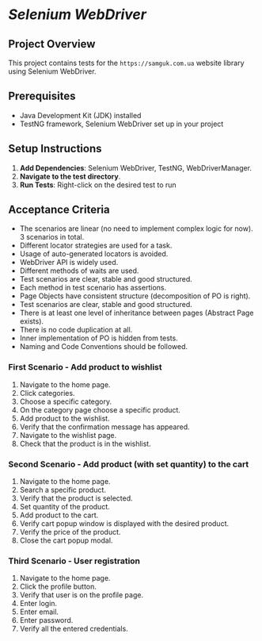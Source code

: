 # ***Selenium WebDriver***

## Project Overview
This project contains tests for the `https://samguk.com.ua` website library using Selenium WebDriver.

## Prerequisites
- Java Development Kit (JDK) installed
- TestNG framework, Selenium WebDriver set up in your project

## Setup Instructions
1. **Add Dependencies**: Selenium WebDriver, TestNG, WebDriverManager.
2. **Navigate to the test directory**.
3. **Run Tests**: Right-click on the desired test to run

## Acceptance Criteria
- The scenarios are linear (no need to implement complex logic for now). 3 scenarios in total.
- Different locator strategies are used for a task.
- Usage of auto-generated locators is avoided.
- WebDriver API is widely used.
- Different methods of waits are used.
- Test scenarios are clear, stable and good structured.
- Each method in test scenario has assertions.
- Page Objects have consistent structure (decomposition of PO is right).
- Test scenarios are clear, stable and good structured.
- There is at least one level of inheritance between pages (Abstract Page exists).
- There is no code duplication at all.
- Inner implementation of PO is hidden from tests.
- Naming and Code Conventions should be followed.

### First Scenario - Add product to wishlist
1. Navigate to the home page.
2. Click categories.
3. Choose a specific category.
4. On the category page choose a specific product.
5. Add product to the wishlist.
6. Verify that the confirmation message has appeared.
7. Navigate to the wishlist page.
8. Check that the product is in the wishlist.

### Second Scenario - Add product (with set quantity) to the cart
1. Navigate to the home page.
2. Search a specific product.
3. Verify that the product is selected.
4. Set quantity of the product.
5. Add product to the cart.
6. Verify cart popup window is displayed with the desired product. 
7. Verify the price of the product.
8. Close the cart popup modal.

### Third Scenario - User registration
1. Navigate to the home page.
2. Click the profile button.
3. Verify that user is on the profile page.
4. Enter login.
5. Enter email.
6. Enter password.
7. Verify all the entered credentials.